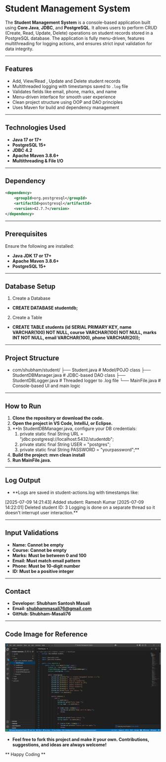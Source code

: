 # Student Management System

The **Student Management System** is a console-based application built using **Core Java**, **JDBC**, and **PostgreSQL**. It allows users to perform CRUD (Create, Read, Update, Delete) operations on student records stored in a PostgreSQL database. The application is fully menu-driven, features multithreading for logging actions, and ensures strict input validation for data integrity.

---

## Features

- Add, View/Read , Update and Delete student records
- Multithreaded logging with timestamps saved to `.log` file
- Validates fields like email, phone, marks, and name
- Menu-driven interface for smooth user experience
- Clean project structure using OOP and DAO principles
- Uses Maven for build and dependency management

---

## Technologies Used

- **Java 17 or 17+**
- **PostgreSQL 15+**
- **JDBC 4.2**
- **Apache Maven 3.8.6+**
- **Multithreading & File I/O**

---

## Dependency

```xml
<dependency>
    <groupId>org.postgresql</groupId>
    <artifactId>postgresql</artifactId>
    <version>42.7.7</version>
</dependency>
```

---

## Prerequisites

Ensure the following are installed:

- **Java JDK 17 or 17+**
- **Apache Maven 3.8.6+**
- **PostgreSQL 15+**

---

## Database Setup

1. Create a Database

- **CREATE DATABASE studentdb;**

2. Create a Table

- **CREATE TABLE students (id SERIAL PRIMARY KEY, name VARCHAR(100) NOT NULL, course VARCHAR(100) NOT NULL, marks INT NOT NULL, email VARCHAR(100), phone VARCHAR(20));**

---

## Project Structure

- com/shubham/student/
  ├── Student.java # Model/POJO class
  ├── StudentDBManager.java # JDBC-based DAO class
  ├── StudentDBLogger.java # Threaded logger to .log file
  └── MainFile.java # Console-based UI and main logic

---

## How to Run

1. **Clone the repository or download the code.**
2. **Open the project in VS Code, IntelliJ, or Eclipse.**
3. **In StudentDBManager.java, configure your DB credentials:
   1. private static final String URL = "jdbc:postgresql://localhost:5432/studentdb";
   2. private static final String USER = "postgres";
   3. private static final String PASSWORD = "yourpassword";**
4. **Build the project:
   mvn clean install**
5. **Run MainFile.java.**

---

## Log Output

- **Logs are saved in student-actions.log with timestamps like:

[2025-07-09 14:21:43] Added student: Ramesh Kumar
[2025-07-09 14:22:01] Deleted student ID: 3
Logging is done on a separate thread so it doesn't interrupt user interaction.**

---

## Input Validations

- **Name: Cannot be empty**
- **Course: Cannot be empty**
- **Marks: Must be between 0 and 100**
- **Email: Must match email pattern**
- **Phone: Must be 10-digit number**
- **ID: Must be a positive integer**

---

## Contact

- **Developer: Shubham Santosh Masali**
- **Email: shubhammasali76@gmail.com**
- **GitHub: Shubham-Masali76**

---

## Code Image for Reference

![My Code Screenshot](https://github.com/Shubham-Masali76/Student-Management-System/blob/ff61eb258b0d875a610f773ca75adf27ffa28b6c/Screenshot%20(1).png)

- **Feel free to fork this project and make it your own. Contributions, suggestions, and ideas are always welcome!**

** Happy Coding **
